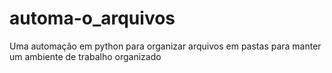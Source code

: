 # automa-o_arquivos
Uma automação em python para organizar arquivos em pastas para manter um ambiente de trabalho organizado
